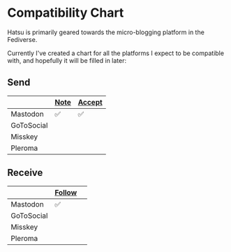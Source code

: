 # Compatibility Chart

Hatsu is primarily geared towards the micro-blogging platform in the Fediverse.

Currently I've created a chart for all the platforms I expect to be compatible with, and hopefully it will be filled in later:

## Send

|            | [Note] | [Accept] |
| ---------- | ------ | -------- |
| Mastodon   | ✅     | ✅       |
| GoToSocial |        |          |
| Misskey    |        |          |
| Pleroma    |        |          |

## Receive

|            | [Follow] |     |
| ---------- | -------- | --- |
| Mastodon   | ✅       |     |
| GoToSocial |          |     |
| Misskey    |          |     |
| Pleroma    |          |     |

<!-- After a period of time: if you wish to support the new platform, you can open a new discussion. -->

[Note]: https://www.w3.org/ns/activitystreams#Note
[Accept]: https://www.w3.org/ns/activitystreams#Accept
[Follow]: https://www.w3.org/ns/activitystreams#Follow
